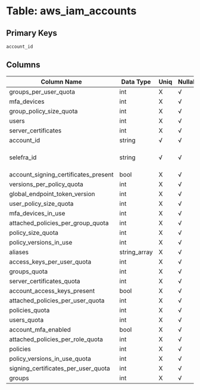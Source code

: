 # Table: aws_iam_accounts

## Primary Keys 

```
account_id
```


## Columns 

|  Column Name   |  Data Type  | Uniq | Nullable | Description | 
|  ----  | ----  | ----  | ----  | ---- | 
| groups_per_user_quota | int | X | √ |  | 
| mfa_devices | int | X | √ |  | 
| group_policy_size_quota | int | X | √ |  | 
| users | int | X | √ |  | 
| server_certificates | int | X | √ |  | 
| account_id | string | √ | √ |  | 
| selefra_id | string | √ | √ | primary keys value md5 | 
| account_signing_certificates_present | bool | X | √ |  | 
| versions_per_policy_quota | int | X | √ |  | 
| global_endpoint_token_version | int | X | √ |  | 
| user_policy_size_quota | int | X | √ |  | 
| mfa_devices_in_use | int | X | √ |  | 
| attached_policies_per_group_quota | int | X | √ |  | 
| policy_size_quota | int | X | √ |  | 
| policy_versions_in_use | int | X | √ |  | 
| aliases | string_array | X | √ |  | 
| access_keys_per_user_quota | int | X | √ |  | 
| groups_quota | int | X | √ |  | 
| server_certificates_quota | int | X | √ |  | 
| account_access_keys_present | bool | X | √ |  | 
| attached_policies_per_user_quota | int | X | √ |  | 
| policies_quota | int | X | √ |  | 
| users_quota | int | X | √ |  | 
| account_mfa_enabled | bool | X | √ |  | 
| attached_policies_per_role_quota | int | X | √ |  | 
| policies | int | X | √ |  | 
| policy_versions_in_use_quota | int | X | √ |  | 
| signing_certificates_per_user_quota | int | X | √ |  | 
| groups | int | X | √ |  | 


